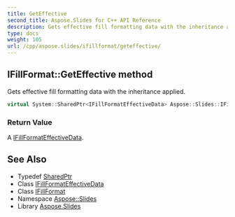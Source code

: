 ```yaml
---
title: GetEffective
second_title: Aspose.Slides for C++ API Reference
description: Gets effective fill formatting data with the inheritance applied.
type: docs
weight: 105
url: /cpp/aspose.slides/ifillformat/geteffective/
---
```

## IFillFormat::GetEffective method


Gets effective fill formatting data with the inheritance applied.

```cpp
virtual System::SharedPtr<IFillFormatEffectiveData> Aspose::Slides::IFillFormat::GetEffective()=0
```


### Return Value

A [IFillFormatEffectiveData](../../ifillformateffectivedata/).

## See Also

* Typedef [SharedPtr](../../../system/sharedptr/)
* Class [IFillFormatEffectiveData](../../ifillformateffectivedata/)
* Class [IFillFormat](../)
* Namespace [Aspose::Slides](../../)
* Library [Aspose.Slides](../../../)
